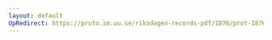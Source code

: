 ```yaml
---
layout: default
UpRedirect: https://pruto.im.uu.se/riksdagen-records-pdf/1876/prot-1876--fk--003/prot-1876--fk--003_031.pdf
---
```

